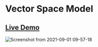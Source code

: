 
# Vector Space Model
## <a href="https://test-ehab-flask.herokuapp.com/">Live Demo</a>
![Screenshot from 2021-09-01 09-57-18](https://user-images.githubusercontent.com/51888513/131668221-913b47e2-eba4-4541-b44d-d300ddeea08b.png)
